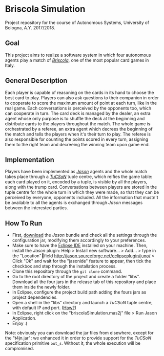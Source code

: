 # Briscola Simulation
Project repository for the course of Autonomous Systems, University of Bologna, A.Y. 2017/2018.
## Goal
This project aims to realize a software system in which four autonomous agents play a match of [_Briscola_](https://en.wikipedia.org/wiki/Briscola), one of the most popular card games in Italy.
## General Description
Each player is capable of reasoning on the cards in its hand to choose the best card to play. Players can also ask questions to their companion in order to cooperate to score the maximum amount of point at each turn, like in the real game. Each conversations is perceived by the opponents too, which can cooperate in turn. The card deck is managed by the dealer, an extra agent whose only purpose is to shuffle the deck at the beginning and distribute cards to the players throughout the match. The whole game is orchestrated by a referee, an extra agent which decrees the beginning of the match and tells the players when it's their turn to play. The referee is also responsible for counting the points scored in every turn, assigning them to the right team and decreeing the winning team upon game end.
## Implementation
Players have been implemented as [_Jason_](http://jason.sourceforge.net/) agents and the whole match takes place through a [_TuCSoN_](http://apice.unibo.it/xwiki/bin/view/TuCSoN/WebHome) tuple centre, which reifies the game table: each card played on it, encoded by a tuple, is visible by all the players, along with the trump card. Conversations between players are stored in the tuple centre for the whole turn in which they were made, so that they can be perceived by everyone, opponents included. All the information that mustn't be available to all the agents is exchanged through _Jason_ messages between the interested parties.
## How To Run
- First, [download](https://sourceforge.net/projects/jason/files/) the _Jason_ bundle and check all the settings through the configuration jar, modifying them accordingly to your preferences.
- Make sure to have the [Eclipse IDE](https://www.eclipse.org/) installed on your machine. Then, install the _Jason_ plugin: Help > Install new software... > Add... > type in the "Location"field
http://jason.sourceforge.net/eclipseplugin/juno/ > Click "Ok" and wait for the "jasonide" feature to appear, then tick the checkbox and step through the installation process.
- Clone this repository through the `git clone` command.
- Go to the root directory of the project and create a folder "libs". Download all the four jars in the release tab of this repository and place them inside the newly folder.
- In Eclipse, configure the project build path adding the fours jars as project dependencies.
- Open a shell in the "libs" directory and launch a _TuCSoN_ tuple centre, with default IP and port. ([How?](https://apice.unibo.it/xwiki/bin/view/TuCSoN/WebHome))
- In Eclipse, right click on the "briscolaSimulation.mas2j" file > Run Jason Application.
- Enjoy :)

Note: obviously you can download the jar files from elsewhere, except for the "t4jn.jar": we enhanced it in order to provide support for the _TuCSoN_ specification primitive `out_s`. Without it, the whole execution will be compromised.
